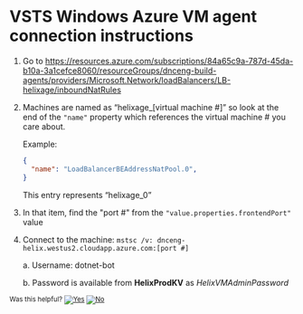 # VSTS Windows Azure VM agent connection instructions

1. Go to https://resources.azure.com/subscriptions/84a65c9a-787d-45da-b10a-3a1cefce8060/resourceGroups/dnceng-build-agents/providers/Microsoft.Network/loadBalancers/LB-helixage/inboundNatRules

2. Machines are named as “helixage_[virtual machine #]” so look at the end of the `"name"` property which references the virtual machine # you care about.

    Example:
    ```JSON
    {
      "name": "LoadBalancerBEAddressNatPool.0",
    }
    ```

    This entry represents “helixage_0”

3. In that item, find the "port #" from the `"value.properties.frontendPort"` value

4. Connect to the machine: `mstsc /v: dnceng-helix.westus2.cloudapp.azure.com:[port #]`

    a. Username: dotnet-bot

    b. Password is available from **HelixProdKV** as *HelixVMAdminPassword*


<!-- Begin Generated Content: Doc Feedback -->
<sub>Was this helpful? [![Yes](https://helix.dot.net/f/ip/5?p=Documentation%5CProject-Docs%5CVSTS%5Cvsts-windows-connection-instructions.md)](https://helix.dot.net/f/p/5?p=Documentation%5CProject-Docs%5CVSTS%5Cvsts-windows-connection-instructions.md) [![No](https://helix.dot.net/f/in)](https://helix.dot.net/f/n/5?p=Documentation%5CProject-Docs%5CVSTS%5Cvsts-windows-connection-instructions.md)</sub>
<!-- End Generated Content-->
